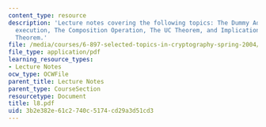 ```yaml
---
content_type: resource
description: 'Lecture notes covering the following topics: The Dummy Adversary, Hybrid
  execution, The Composition Operation, The UC Theorem, and Implications of the UC
  Theorem.'
file: /media/courses/6-897-selected-topics-in-cryptography-spring-2004/3b2e382e61c2740c5174cd29a3d51cd3_l8.pdf
file_type: application/pdf
learning_resource_types:
- Lecture Notes
ocw_type: OCWFile
parent_title: Lecture Notes
parent_type: CourseSection
resourcetype: Document
title: l8.pdf
uid: 3b2e382e-61c2-740c-5174-cd29a3d51cd3
---
```

